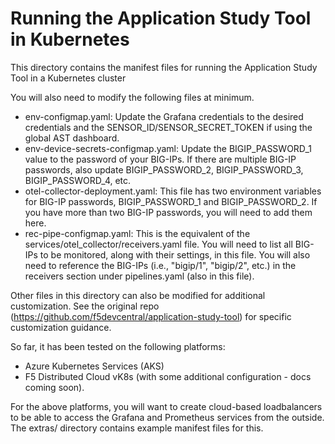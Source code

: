 # Running the Application Study Tool in Kubernetes

This directory contains the manifest files for running the Application Study Tool in a Kubernetes cluster

You will also need to modify the following files at minimum.
- env-configmap.yaml:
  Update the Grafana credentials to the desired credentials and the SENSOR_ID/SENSOR_SECRET_TOKEN if using the global AST dashboard.
- env-device-secrets-configmap.yaml:
  Update the BIGIP_PASSWORD_1 value to the password of your BIG-IPs. If there are multiple BIG-IP passwords, also update BIGIP_PASSWORD_2, BIGIP_PASSWORD_3, BIGIP_PASSWORD_4, etc.
- otel-collector-deployment.yaml:
  This file has two environment variables for BIG-IP passwords, BIGIP_PASSWORD_1 and BIGIP_PASSWORD_2. If you have more than two BIG-IP passwords, you will need to add them here.
- rec-pipe-configmap.yaml:
  This is the equivalent of the services/otel_collector/receivers.yaml file. You will need to list all BIG-IPs to be monitored, along with their settings, in this file. You will also need to reference the BIG-IPs (i.e., "bigip/1", "bigip/2", etc.) in the receivers section under pipelines.yaml (also in this file).

Other files in this directory can also be modified for additional customization. See the original repo (https://github.com/f5devcentral/application-study-tool) for specific customization guidance.


So far, it has been tested on the following platforms:
- Azure Kubernetes Services (AKS)
- F5 Distributed Cloud vK8s (with some additional configuration - docs coming soon).

For the above platforms, you will want to create cloud-based loadbalancers to be able to access the Grafana and Prometheus services from the outside. The extras/ directory contains example manifest files for this.
